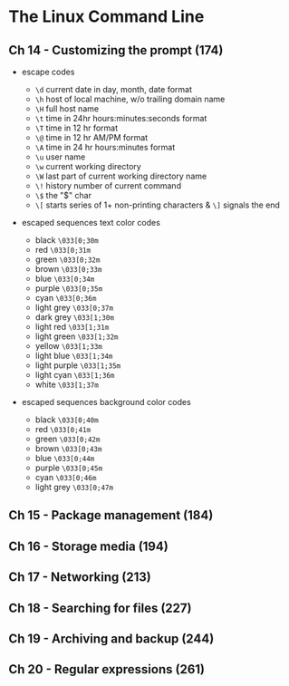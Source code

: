 # The Linux Command Line

## Ch 14 - Customizing the prompt (174)

* escape codes
  - `\d` current date in day, month, date format
  - `\h` host of local machine, w/o trailing domain name
  -  `\H` full host name
  - `\t` time in 24hr hours:minutes:seconds format
  - `\T` time in 12 hr format
  - `\@` time in 12 hr AM/PM format
  - `\A` time in 24 hr hours:minutes format
  - `\u` user name
  - `\w` current working directory
  - `\W` last part of current working directory name
  - `\!` history number of current command
  - `\$` the "$" char
  - `\[` starts series of 1+ non-printing characters & `\]` signals the end

* escaped sequences text color codes
  - black `\033[0;30m`
  - red `\033[0;31m`
  - green `\033[0;32m`
  - brown `\033[0;33m`
  - blue `\033[0;34m`
  - purple `\033[0;35m`
  - cyan `\033[0;36m`
  - light grey `\033[0;37m`
  - dark grey `\033[1;30m`
  - light red `\033[1;31m`
  - light green `\033[1;32m`
  - yellow `\033[1;33m`
  - light blue `\033[1;34m`
  - light purple `\033[1;35m`
  - light cyan `\033[1;36m`
  - white `\033[1;37m`

* escaped sequences background color codes
  - black `\033[0;40m`
  - red `\033[0;41m`
  - green `\033[0;42m`
  - brown `\033[0;43m`
  - blue `\033[0;44m`
  - purple `\033[0;45m`
  - cyan `\033[0;46m`
  - light grey `\033[0;47m`
## Ch 15 - Package management (184)

## Ch 16 - Storage media (194)

## Ch 17 - Networking (213)

## Ch 18 - Searching for files (227)

## Ch 19 - Archiving and backup (244)

## Ch 20 - Regular expressions (261)
